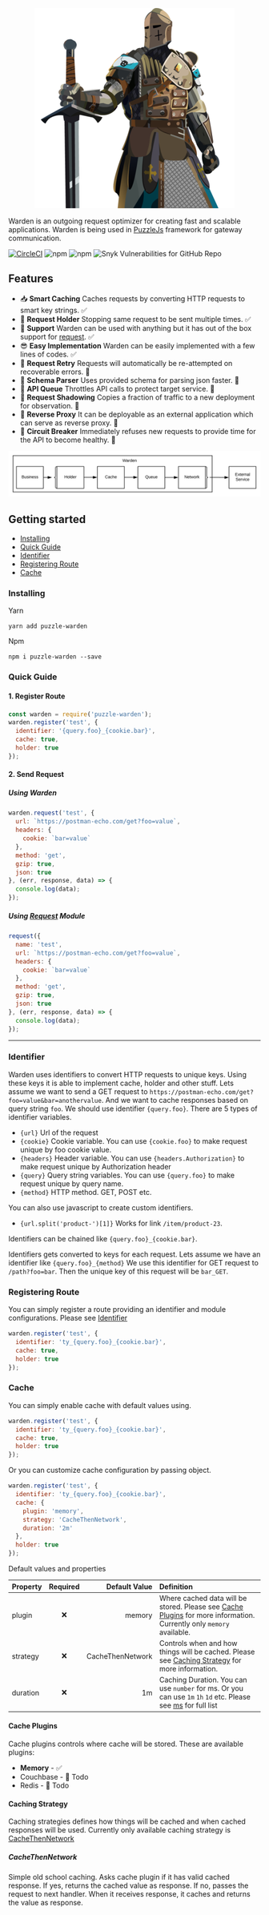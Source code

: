 <p align="center"><img width="400" alt="Warden" src="./logo.png"></p>

Warden is an outgoing request optimizer for creating fast and scalable applications. Warden is being used in [PuzzleJs](https://github.com/puzzle-js/puzzle-js) framework for gateway communication.

[![CircleCI](https://circleci.com/gh/puzzle-js/puzzle-warden/tree/master.svg?style=svg)](https://circleci.com/gh/puzzle-js/puzzle-warden/tree/master) ![npm](https://img.shields.io/npm/dt/puzzle-warden.svg) ![npm](https://img.shields.io/npm/v/puzzle-warden.svg) ![Snyk Vulnerabilities for GitHub Repo](https://img.shields.io/snyk/vulnerabilities/github/puzzle-js/puzzle-warden.svg)

## Features
- 📥  **Smart Caching** Caches requests by converting HTTP requests to smart key strings. ✅
- 🚧  **Request Holder** Stopping same request to be sent multiple times. ✅
- 🔌  **Support** Warden can be used with anything but it has out of the box support for [request](https://github.com/request/request). ✅
- 😎  **Easy Implementation** Warden can be easily implemented with a few lines of codes. ✅
- 🔁  **Request Retry** Requests will automatically be re-attempted on recoverable errors. 📝
- 📇  **Schema Parser** Uses provided schema for parsing json faster. 📝
- 🚥  **API Queue** Throttles API calls to protect target service. 📝
- 👻  **Request Shadowing** Copies a fraction of traffic to a new deployment for observation. 📝
- 🚉  **Reverse Proxy** It can be deployable as an external application which can serve as reverse proxy. 📝
- 📛  **Circuit Breaker** Immediately refuses new requests to provide time for the API to become healthy. 📝

![Warden Achitecture](./warden_architecture.svg)

## Getting started
- [Installing](#installing)
- [Quick Guide](#quick-guide)
- [Identifier](#identifier)
- [Registering Route](#registering-route)
- [Cache](#cache)

### Installing

Yarn
```
yarn add puzzle-warden
```
Npm
```
npm i puzzle-warden --save
```

### Quick Guide

#### 1.  Register Route
```js
const warden = require('puzzle-warden');
warden.register('test', {
  identifier: '{query.foo}_{cookie.bar}',
  cache: true,
  holder: true
});
```

#### 2. Send Request

##### Using Warden
```js
warden.request('test', {
  url: `https://postman-echo.com/get?foo=value`,
  headers: {
    cookie: `bar=value`
  },
  method: 'get',
  gzip: true,
  json: true
}, (err, response, data) => {
  console.log(data);
});
```

##### Using [Request](https://github.com/request/request) Module
```js
request({
  name: 'test',
  url: `https://postman-echo.com/get?foo=value`,
  headers: {
    cookie: `bar=value`
  },
  method: 'get',
  gzip: true,
  json: true
}, (err, response, data) => {
  console.log(data);
});
```
___

### Identifier

Warden uses identifiers to convert HTTP requests to unique keys. Using these keys it is able to implement cache, holder and other stuff.
Lets assume we want to send a GET request to `https://postman-echo.com/get?foo=value&bar=anothervalue`. And we want to cache responses based on query string `foo`.
We should use identifier `{query.foo}`. There are 5 types of identifier variables.

- `{url}` Url of the request
- `{cookie}` Cookie variable. You can use `{cookie.foo}` to make request unique by foo cookie value.
- `{headers}` Header variable. You can use `{headers.Authorization}` to make request unique by Authorization header
- `{query}` Query string variables. You can use `{query.foo}` to make request unique by query name.
- `{method}` HTTP method. GET, POST etc.

You can also use javascript to create custom identifiers.

- `{url.split('product-')[1]}` Works for link `/item/product-23`.

Identifiers can be chained like `{query.foo}_{cookie.bar}`.

Identifiers gets converted to keys for each request. Lets assume we have an identifier like `{query.foo}_{method}`
We use this identifier for GET request to `/path?foo=bar`. Then the unique key of this request will be `bar_GET`.

### Registering Route

You can simply register a route providing an identifier and module configurations. Please see [Identifier](#Identifier)

```js
warden.register('test', {
  identifier: 'ty_{query.foo}_{cookie.bar}',
  cache: true,
  holder: true
});
```

### Cache

You can simply enable cache with default values using.

```js
warden.register('test', {
  identifier: 'ty_{query.foo}_{cookie.bar}',
  cache: true,
  holder: true
});
```

Or you can customize cache configuration by passing object.

```js
warden.register('test', {
  identifier: 'ty_{query.foo}_{cookie.bar}',
  cache: {
    plugin: 'memory',
    strategy: 'CacheThenNetwork',
    duration: '2m'
  },
  holder: true
});
```

Default values and properties

| Property | Required | Default Value | Definition |
| :---         | :---: | ---: | :--- |
| plugin       | ❌ | memory    | Where cached data will be stored. Please see [Cache Plugins](#cache-plugins) for more information. Currently only `memory` available. |
| strategy     | ❌ | CacheThenNetwork | Controls when and how things will be cached. Please see [Caching Strategy](#caching-strategy) for more information. |
| duration     | ❌ |    1m   | Caching Duration. You can use `number` for ms. Or you can use `1m` `1h` `1d` etc. Please see [ms](https://github.com/zeit/ms) for full list|


#### Cache Plugins

Cache plugins controls where cache will be stored. These are available plugins:

- __Memory__ - ✅
- Couchbase - 📝 Todo
- Redis - 📝 Todo

#### Caching Strategy

Caching strategies defines how things will be cached and when cached responses will be used. Currently only available caching strategy is [CacheThenNetwork](#cachethennetwork)

##### CacheThenNetwork

Simple old school caching. Asks cache plugin if it has valid cached response. If yes, returns the cached value as response. If no, passes the request to next handler. When it receives response, it caches and returns the value as response.

